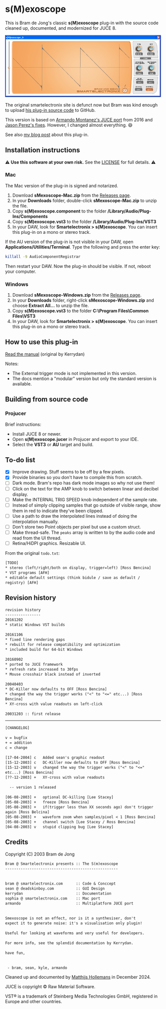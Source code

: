 # s(M)exoscope

This is Bram de Jong's classic **s(M)exoscope** plug-in with the source code cleaned up, documented, and modernized for JUCE 8.

![s(M)exoscope](Docs/oscilloscope_full.png)

The original smartelectronix site is defunct now but Bram was kind enough to upload [his plug-in source code](https://github.com/bdejong/smartelectronix/tree/master) to GitHub.

This version is based on [Armando Montanez's JUCE port](https://github.com/armandomontanez/smexoscope) from 2016 and [Jason Perez's fixes](https://github.com/jasonmarkperez/smexoscope-mac). However, I changed almost everything. :smile:

See also [my blog post](https://audiodev.blog/smexoscope/) about this plug-in.

## Installation instructions

:warning: **Use this software at your own risk.** See the [LICENSE](LICENSE.txt) for full details. :warning:

### Mac

The Mac version of the plug-in is signed and notarized.

1. Download **sMexoscope-Mac.zip** from the [Releases page](https://github.com/hollance/sMexoscope/releases).
2. In your **Downloads** folder, double-click **sMexoscope-Mac.zip** to unzip the file.
3. Copy **s(M)exoscope.component** to the folder **/Library/Audio/Plug-Ins/Components**
4. Copy **s(M)exoscope.vst3** to the folder **/Library/Audio/Plug-Ins/VST3**
5. In your DAW, look for **Smartelectronix > s(M)exoscope**. You can insert this plug-in on a mono or stereo track.

If the AU version of the plug-in is not visible in your DAW, open **Applications/Utilities/Terminal**. Type the following and press the enter key:

```bash
killall -9 AudioComponentRegistrar
```

Then restart your DAW. Now the plug-in should be visible. If not, reboot your computer.

### Windows

1. Download **sMexoscope-Windows.zip** from the [Releases page](https://github.com/hollance/sMexoscope/releases).
2. In your **Downloads** folder, right-click **sMexoscope-Windows.zip** and choose **Extract All...** to unzip the file.
3. Copy **s(M)exoscope.vst3** to the folder **C:\Program Files\Common Files\VST3**
4. In your DAW, look for **Smartelectronix > s(M)exoscope**. You can insert this plug-in on a mono or stereo track.

## How to use this plug-in

[Read the manual](Docs/Manual.md) (original by Kerrydan)

Notes: 

- The External trigger mode is not implemented in this version. 
- The docs mention a "modular" version but only the standard version is available.

## Building from source code

### Projucer

Brief instructions:

- Install JUCE 8 or newer.
- Open **s(M)exoscope.jucer** in Projucer and export to your IDE.
- Select the **VST3** or **AU** target and build.

## To-do list

- [x] Improve drawing. Stuff seems to be off by a few pixels.
- [x] Provide binaries so you don't have to compile this from scratch.
- [ ] Dark mode. Bram's repo has dark mode images so why not use them!
- [ ] Click on the text for the AMP knob to switch between linear and decibel display.
- [ ] Make the INTERNAL TRIG SPEED knob independent of the sample rate.
- [ ] Instead of simply clipping samples that go outside of visible range, show them in red to indicate they've been clipped.
- [ ] Use a path to draw the interpolated lines instead of doing the interpolation manually.
- [ ] Don't store two Point objects per pixel but use a custom struct.
- [ ] Make thread-safe. The `peaks` array is written to by the audio code and read from the UI thread.
- [ ] Retina/HiDPI graphics. Resizable UI.

From the original `todo.txt`:

```text
[TODO]
* stereo (left/right/both on display, trigger=left) [Ross Bencina]
* VST programs [AFH]
* editable default settings (think bidule / save as default / registry) [AFH]
```

## Revision history

```text
revision history
----------------
20161202
* static Windows VST builds

20161106
* fixed line rendering gaps
* rebuilt for release compatibility and optimization
* included build for 64-bit Windows

20160902
* ported to JUCE framework
* refresh rate increased to 30fps
* Mouse crosshair black instead of inverted

20040403
* DC-Killer now defaults to OFF [Ross Bencina]
* changed the way the trigger works ("<" to "<=" etc...) [Ross Bencina]
* XY-cross with value readouts on left-click

20031203 :: first release
```

---

```text
[CHANGELOG]

v = bugfix
+ = addition
c = change

[17-04-2004] c   Added sean's graphic readout
[15-12-2003] c   DC-Killer now defaults to OFF [Ross Bencina]
[15-12-2003] v   changed the way the trigger works ("<" to "<=" etc...) [Ross Bencina]
[??-12-2003] +   XY-cross with value readouts

  -- version 1 released

[06-08-2003] +   optional DC-killing [Lee Stacey]
[05-08-2003] +   freeze [Ross Bencina]
[05-08-2003] +   if(trigger less than XX seconds ago) don't trigger again [Ross Belcina]
[05-08-2003] +   waveform zoom when samples/pixel < 1 [Ross Bencina]
[05-08-2003] +   channel switch [Lee Stacey / Ross Bencina]
[04-08-2003] v   stupid clipping bug [Lee Stacey]
```

## Credits

Copyright (C) 2003 Bram de Jong

```text
Bram @ Smartelectronix presents :: The S(m)exoscope
---------------------------------------------------


bram @ smartelectronix.com      :: Code & Conccept
sean @ deadskinboy.com          :: GUI Design
kerrydan                        :: Documentation
sophia @ smartelectronix.com    :: Mac port
armando                         :: Multiplatform JUCE port


Smexoscope is not an effect, nor is it a synthesiser, don't
expect it to generate noise: it's a visualisation only plugin!

Useful for looking at waveforms and very useful for developers.

For more info, see the splendid documentation by Kerrydan.

have fun,


 - bram, sean, kyle, armando
```

Cleaned up and documented by [Matthijs Hollemans](https://audiodev.blog) in December 2024.

JUCE is copyright © Raw Material Software.

VST® is a trademark of Steinberg Media Technologies GmbH, registered in Europe and other countries.
